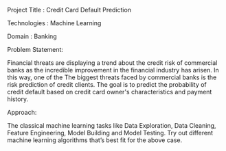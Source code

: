 Project Title  :   Credit Card Default Prediction

Technologies   :   Machine Learning

Domain         :   Banking

Problem Statement:

Financial threats are displaying a trend about the credit risk of commercial banks as the
incredible improvement in the financial industry has arisen. In this way, one of the
The biggest threats faced by commercial banks is the risk prediction of credit clients.
The goal is to predict the probability of credit default based on credit card owner's
characteristics and payment history.

Approach:

The classical machine learning tasks like Data Exploration, Data Cleaning,
Feature Engineering, Model Building and Model Testing. Try out different machine
learning algorithms that’s best fit for the above case.
